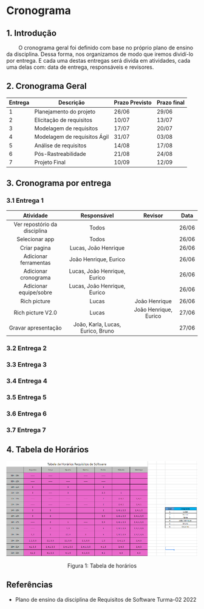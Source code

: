# Cronograma

## 1. Introdução
&emsp;&emsp; O cronograma geral foi definido com base no próprio plano de ensino da disciplina. Dessa forma, nos organizamos de modo que iremos dividí-lo por entrega. E cada uma destas entregas será divida em atividades, cada uma delas com: data de entrega, responsáveis e revisores.

## 2. Cronograma Geral

<center>

| Entrega | Descrição                    | Prazo Previsto | Prazo final |
|---------|------------------------------|----------------|-------------|
|    1    |    Planejamento do projeto   |      26/06     |    29/06    |
|    2    |   Elicitação de requisitos   |      10/07     |    13/07    |
|    3    |    Modelagem de requisitos   |      17/07     |    20/07    |
|    4    | Modelagem de requisitos Ágil |      31/07     |    03/08    |
|    5    |     Análise de requisitos    |      14/08     |    17/08    |
|    6    |      Pós-Rastreabilidade     |      21/08     |    24/08    |
|    7    |         Projeto Final        |      10/09     |    12/09    |

</center>

## 3. Cronograma por entrega
### 3.1 Entrega 1

<center>

|           Atividade          |          Responsável                 |    Revisor            |  Data |
|:----------------------------:|:------------------------------------:|:---------------------:|:-----:|
| Ver repostório da disciplina |             Todos                    |                       | 26/06 |
|        Selecionar app        |             Todos                    |                       | 26/06 |
|         Criar pagina         |     Lucas, João Henrique             |                       | 26/06 |
|     Adicionar ferramentas    |     João Henrique, Eurico            |                       | 26/06 |
|     Adicionar cronograma     |     Lucas, João Henrique, Eurico     |                       | 26/06 |
|    Adicionar equipe/sobre    |     Lucas, João Henrique, Eurico     |                       | 26/06 |
|         Rich picture         |             Lucas                    |    João Henrique      | 26/06 |
|       Rich picture V2.0      |             Lucas                    | João Henrique, Eurico | 27/06 |
|      Gravar apresentação     |   João, Karla, Lucas, Eurico, Bruno  |                       | 27/06 |

</center>

### 3.2 Entrega 2

### 3.3 Entrega 3

### 3.4 Entrega 4

### 3.5 Entrega 5

### 3.6 Entrega 6

### 3.7 Entrega 7

## 4. Tabela de Horários

![Rich Picture de baixa fidelidade](../assets/membros/horarios.png)

<center>
Figura 1: Tabela de horários
</center>

## Referências
- Plano de ensino da disciplina de Requisitos de Software Turma-02 2022